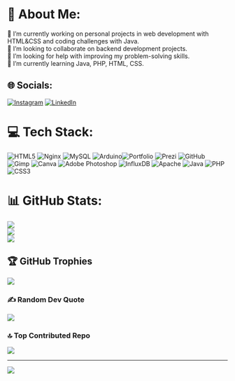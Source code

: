 # 💫 About Me:
🔭 I’m currently working on personal projects in web development with HTML&CSS and coding challenges with Java.<br>👯 I’m looking to collaborate on backend development projects.<br>🤝 I’m looking for help with improving my problem-solving skills.<br>🌱 I’m currently learning Java, PHP, HTML, CSS.


## 🌐 Socials:
[![Instagram](https://img.shields.io/badge/Instagram-%23E4405F.svg?logo=Instagram&logoColor=white)](https://instagram.com/caaseey_) [![LinkedIn](https://img.shields.io/badge/LinkedIn-%230077B5.svg?logo=linkedin&logoColor=white)](https://linkedin.com/in/casey-cleto-belen-166033307) 

# 💻 Tech Stack:
![HTML5](https://img.shields.io/badge/html5-%23E34F26.svg?style=flat&logo=html5&logoColor=white) ![Nginx](https://img.shields.io/badge/nginx-%23009639.svg?style=flat&logo=nginx&logoColor=white) ![MySQL](https://img.shields.io/badge/mysql-4479A1.svg?style=flat&logo=mysql&logoColor=white) ![Arduino](https://img.shields.io/badge/-Arduino-00979D?style=flat&logo=Arduino&logoColor=white)![Portfolio](https://img.shields.io/badge/Portfolio-%23000000.svg?style=flat&logo=firefox&logoColor=#FF7139) ![Prezi](https://img.shields.io/badge/Prezi-%23000000.svg?style=flat&logo=Prezi&logoColor=white) ![GitHub](https://img.shields.io/badge/github-%23121011.svg?style=flat&logo=github&logoColor=white) ![Gimp](https://img.shields.io/badge/Gimp-657D8B?style=flat&logo=gimp&logoColor=FFFFFF) ![Canva](https://img.shields.io/badge/Canva-%2300C4CC.svg?style=flat&logo=Canva&logoColor=white) ![Adobe Photoshop](https://img.shields.io/badge/adobe%20photoshop-%2331A8FF.svg?style=flat&logo=adobe%20photoshop&logoColor=white) ![InfluxDB](https://img.shields.io/badge/InfluxDB-22ADF6?style=flat&logo=InfluxDB&logoColor=white) ![Apache](https://img.shields.io/badge/apache-%23D42029.svg?style=flat&logo=apache&logoColor=white) ![Java](https://img.shields.io/badge/java-%23ED8B00.svg?style=flat&logo=openjdk&logoColor=white) ![PHP](https://img.shields.io/badge/php-%23777BB4.svg?style=flat&logo=php&logoColor=white) ![CSS3](https://img.shields.io/badge/css3-%231572B6.svg?style=flat&logo=css3&logoColor=white)
# 📊 GitHub Stats:
![](https://github-readme-stats.vercel.app/api?username=caaseey&theme=algolia&hide_border=false&include_all_commits=true&count_private=false)<br/>
![](https://github-readme-streak-stats.herokuapp.com/?user=caaseey&theme=algolia&hide_border=false)<br/>
![](https://github-readme-stats.vercel.app/api/top-langs/?username=caaseey&theme=algolia&hide_border=false&include_all_commits=true&count_private=false&layout=compact)

## 🏆 GitHub Trophies
![](https://github-profile-trophy.vercel.app/?username=caaseey&theme=blue_navy&no-frame=false&no-bg=false&margin-w=4)

### ✍️ Random Dev Quote
![](https://quotes-github-readme.vercel.app/api?type=horizontal&theme=radical)

### 🔝 Top Contributed Repo
![](https://github-contributor-stats.vercel.app/api?username=caaseey&limit=5&theme=blue_navy&combine_all_yearly_contributions=true)

---
[![](https://visitcount.itsvg.in/api?id=caaseey&icon=5&color=0)](https://visitcount.itsvg.in)

<!-- Proudly created with GPRM ( https://gprm.itsvg.in ) -->
